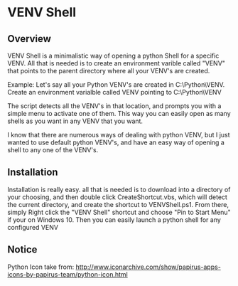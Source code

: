 # VENV Shell

## Overview

VENV Shell is a minimalistic way of opening a python Shell for a specific VENV.
All that is needed is to create an environment varible called "VENV" that points
to the parent directory where all your VENV's are created.

Example:
    Let's say all your Python VENV's are created in C:\Python\VENV.
    Create an environment varialble called VENV pointing to C:\Python\VENV

The script detects all the VENV's in that location, and prompts you with a simple
menu to activate one of them. This way you can easily open as many shells as you
want in any VENV that you want.

I know that there are numerous ways of dealing with python VENV, but I just wanted
to use default python VENV's, and have an easy way of opening a shell to any one
of the VENV's.

## Installation

Installation is really easy. all that is needed is to download into a directory
of your choosing, and then double click CreateShortcut.vbs, which will detect
the current directory, and create the shortcut to VENVShell.ps1. From there, simply
Right click the "VENV Shell" shortcut and choose "Pin to Start Menu" if your on
Windows 10. Then you can easily launch a python shell for any configured VENV

## Notice

Python Icon take from: http://www.iconarchive.com/show/papirus-apps-icons-by-papirus-team/python-icon.html 
